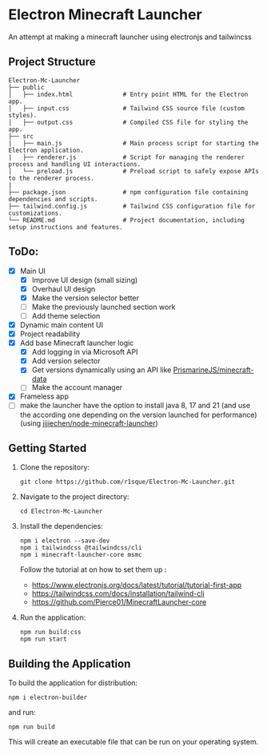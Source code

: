 # Electron Minecraft Launcher

An attempt at making a minecraft launcher using electronjs and tailwincss 

## Project Structure

```
Electron-Mc-Launcher
├── public
│   ├── index.html              # Entry point HTML for the Electron app.
│   ├── input.css               # Tailwind CSS source file (custom styles).
│   ├── output.css              # Compiled CSS file for styling the app.
├── src
|   ├── main.js                 # Main process script for starting the Electron application.
|   ├── renderer.js             # Script for managing the renderer process and handling UI interactions.
│   └── preload.js              # Preload script to safely expose APIs to the renderer process.
|
├── package.json                # npm configuration file containing dependencies and scripts.
├── tailwind.config.js          # Tailwind CSS configuration file for customizations.
└── README.md                   # Project documentation, including setup instructions and features.
```

## ToDo:

- [x] Main UI
   - [x] Improve UI design (small sizing)
   - [x] Overhaul UI design
   - [x] Make the version selector better
   - [ ] Make the previously launched section work
   - [ ] Add theme selection
- [x] Dynamic main content UI
- [x] Project readability
- [x] Add base Minecraft launcher logic
   - [x] Add logging in via Microsoft API
   - [x] Add version selector 
   - [x] Get versions dynamically using an API like [PrismarineJS/minecraft-data](https://github.com/PrismarineJS/minecraft-data)
   - [ ] Make the account manager
- [x] Frameless app
- [ ] make the launcher have the option to install java 8, 17 and 21 (and use the according one depending on the version launched for performance) (using [jijiechen/node-minecraft-launcher](https://github.com/jijiechen/node-minecraft-launcher)) 

## Getting Started

1. Clone the repository:
   ```
   git clone https://github.com/r1sque/Electron-Mc-Launcher.git
   ```

2. Navigate to the project directory:
   ```
   cd Electron-Mc-Launcher
   ```

3. Install the dependencies:
   ```
   npm i electron --save-dev
   npm i tailwindcss @tailwindcss/cli
   npm i minecraft-launcher-core msmc
   ```
   
   Follow the tutorial at on how to set them up : 
   - https://www.electronjs.org/docs/latest/tutorial/tutorial-first-app
   - https://tailwindcss.com/docs/installation/tailwind-cli
   - https://github.com/Pierce01/MinecraftLauncher-core

4. Run the application:
   ```
   npm run build:css
   npm run start
   ```

## Building the Application

To build the application for distribution:

   ```
   npm i electron-builder
   ```
and run:
   ```
   npm run build
   ```

This will create an executable file that can be run on your operating system.